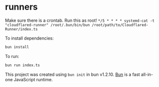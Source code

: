 # runners

Make sure there is a crontab. Run this as root!
`*/5 * * * * systemd-cat -t "cloudflared-runner" /root/.bun/bin/bun /root/path/to/Cloudflared-Runner/index.ts`

To install dependencies:

```bash
bun install
```

To run:

```bash
bun run index.ts
```

This project was created using `bun init` in bun v1.2.10. [Bun](https://bun.sh) is a fast all-in-one JavaScript runtime.
